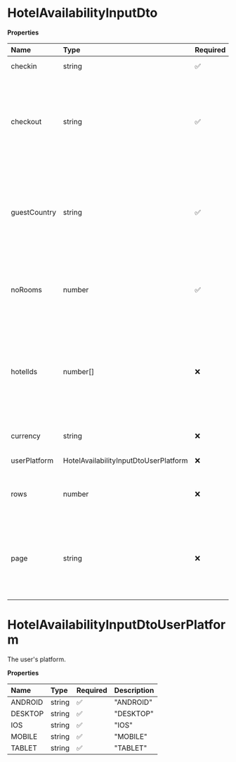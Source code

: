 # HotelAvailabilityInputDto

**Properties**

| Name         | Type                                  | Required | Description                                                                                                           |
| :----------- | :------------------------------------ | :------- | :-------------------------------------------------------------------------------------------------------------------- |
| checkin      | string                                | ✅       | The arrival date.                                                                                                     |
| checkout     | string                                | ✅       | The departure date. Must be later than (checkin). Must be between 1 and 30 days after (checkin).                      |
| guestCountry | string                                | ✅       | Guest country code. Used to accurately display the best prices and price details for people from that country.        |
| noRooms      | number                                | ✅       | The only group will be split in the given number of rooms automatically                                               |
| hotelIds     | number[]                              | ❌       | Limit the result list to up to 1000 specified hotels where they have availability for the specified guests and dates. |
| currency     | string                                | ❌       | Returns the price in this currency                                                                                    |
| userPlatform | HotelAvailabilityInputDtoUserPlatform | ❌       | The user's platform.                                                                                                  |
| rows         | number                                | ❌       | The maximum number of results to return.                                                                              |
| page         | string                                | ❌       | Pagination token used to retrieve the next page of results. Obtained from `next_page`.                                |

# HotelAvailabilityInputDtoUserPlatform

The user's platform.

**Properties**

| Name    | Type   | Required | Description |
| :------ | :----- | :------- | :---------- |
| ANDROID | string | ✅       | "ANDROID"   |
| DESKTOP | string | ✅       | "DESKTOP"   |
| IOS     | string | ✅       | "IOS"       |
| MOBILE  | string | ✅       | "MOBILE"    |
| TABLET  | string | ✅       | "TABLET"    |

<!-- This file was generated by liblab | https://liblab.com/ -->

